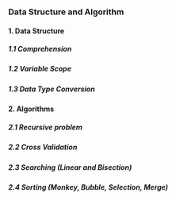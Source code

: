 ### Data Structure and Algorithm
#### 1. Data Structure
##### 1.1 Comprehension
##### 1.2 Variable Scope
##### 1.3 Data Type Conversion

#### 2. Algorithms
##### 2.1 Recursive problem
##### 2.2 Cross Validation
##### 2.3 Searching (Linear and Bisection)
##### 2.4 Sorting (Monkey, Bubble, Selection, Merge)

